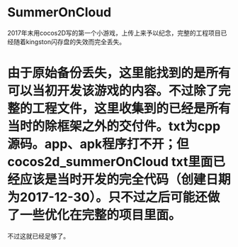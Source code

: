 # SummerOnCloud
2017年末用cocos2D写的第一个小游戏，上传上来予以纪念，完整的工程项目已经随着kingston闪存盘的失效而完全丢失。

# 由于原始备份丢失，这里能找到的是所有可以当初开发该游戏的内容。不过除了完整的工程文件，这里收集到的已经是所有当时的除框架之外的交付件。txt为cpp源码。app、apk程序打不开；但cocos2d_summerOnCloud txt里面已经应该是当时开发的完全代码（创建日期为2017-12-30）。只不过之后可能还做了一些优化在完整的项目里面。
不过这就已经足够了。